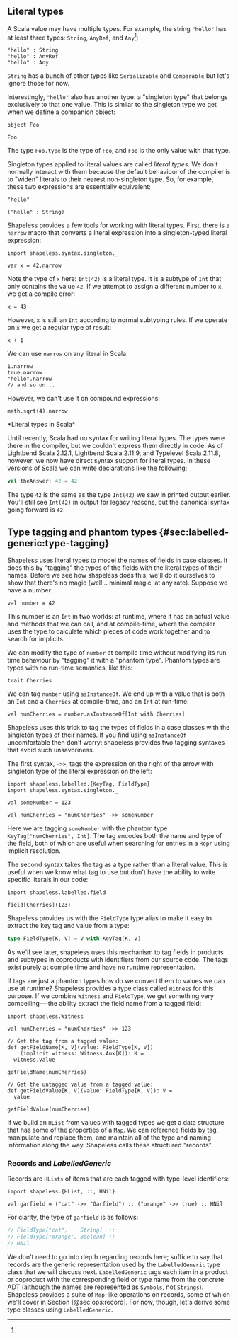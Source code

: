 ## Literal types

A Scala value may have multiple types.
For example, the string `"hello"`
has at least three types:
`String`, `AnyRef`,
and `Any`[^multiple-inheritance]:

```tut:book
"hello" : String
"hello" : AnyRef
"hello" : Any
```

[^multiple-inheritance]:
`String` has a bunch of other types
like `Serializable` and `Comparable`
but let's ignore those for now.

Interestingly, `"hello"` also has another type:
a "singleton type"
that belongs exclusively to that one value.
This is similar to the singleton type we get
when we define a companion object:

```tut:book:silent
object Foo
```

```tut:book
Foo
```

The type `Foo.type` is the type of `Foo`,
and `Foo` is the only value with that type.

Singleton types applied to literal values are called *literal types*.
We don't normally interact with them
because the default behaviour of the compiler is to "widen" literals
to their nearest non-singleton type.
So, for example, these two expressions are essentially equivalent:

```tut:book
"hello"

("hello" : String)
```

Shapeless provides a few tools for working with literal types.
First, there is a `narrow` macro that converts a
literal expression into a singleton-typed literal expression:

```tut:book:silent
import shapeless.syntax.singleton._
```

```tut:book
var x = 42.narrow
```

Note the type of `x` here: `Int(42)` is a literal type.
It is a subtype of `Int` that only contains the value `42`.
If we attempt to assign a different number to `x`,
we get a compile error:

```tut:book:fail
x = 43
```

However, `x` is still an `Int` according to normal subtyping rules.
If we operate on `x` we get a regular type of result:

```tut:book
x + 1
```

We can use `narrow` on any literal in Scala:

```tut:book
1.narrow
true.narrow
"hello".narrow
// and so on...
```

However, we can't use it on compound expressions:

```tut:book:fail
math.sqrt(4).narrow
```

<div class="callout callout-info">
*Literal types in Scala*

Until recently, Scala had no syntax for writing literal types.
The types were there in the compiler,
but we couldn't express them directly in code.
As of Lightbend Scala 2.12.1, Lightbend Scala 2.11.9,
and Typelevel Scala 2.11.8,
however, we now have direct syntax support for literal types.
In these versions of Scala
we can write declarations like the following:

```scala
val theAnswer: 42 = 42
```

The type `42` is the same as the type `Int(42)`
we saw in printed output earlier.
You'll still see `Int(42)` in output for legacy reasons,
but the canonical syntax going forward is `42`.
</div>

## Type tagging and phantom types {#sec:labelled-generic:type-tagging}

Shapeless uses literal types
to model the names of fields in case classes.
It does this by "tagging" the types of the fields
with the literal types of their names.
Before we see how shapeless does this,
we'll do it ourselves to show that there's no magic
(well... minimal magic, at any rate).
Suppose we have a number:

```tut:book:silent
val number = 42
```

This number is an `Int` in two worlds:
at runtime, where it has an actual value
and methods that we can call,
and at compile-time,
where the compiler uses the type
to calculate which pieces of code work together
and to search for implicits.

We can modify the type of `number` at compile time
without modifying its run-time behaviour
by "tagging" it with a "phantom type".
Phantom types are types with no run-time semantics,
like this:

```tut:book:silent
trait Cherries
```

We can tag `number` using `asInstanceOf`.
We end up with a value that is both
an `Int` and a `Cherries` at compile-time,
and an `Int` at run-time:

```tut:book
val numCherries = number.asInstanceOf[Int with Cherries]
```

Shapeless uses this trick to tag
the types of fields in a case classes
with the singleton types of their names.
If you find using `asInstanceOf` uncomfortable then don't worry:
shapeless provides two tagging syntaxes
that avoid such unsavoriness.

The first syntax, `->>`,
tags the expression on the right of the arrow
with singleton type of the literal expression on the left:

```tut:book:silent
import shapeless.labelled.{KeyTag, FieldType}
import shapeless.syntax.singleton._

val someNumber = 123
```

```tut:book
val numCherries = "numCherries" ->> someNumber
```

Here we are tagging `someNumber` with
the phantom type `KeyTag["numCherries", Int]`.
The tag encodes both the name and type of the field,
both of which are useful when searching for entries in a `Repr`
using implicit resolution.

The second syntax takes the tag as a type
rather than a literal value.
This is useful when we know what tag to use
but don't have the ability
to write specific literals in our code:

```tut:book:silent
import shapeless.labelled.field

field[Cherries](123)
```

Shapeless provides us with the `FieldType` type alias
to make it easy to extract the key tag and value from a type:

```scala
type FieldType[K, V] = V with KeyTag[K, V]
```

As we'll see later,
shapeless uses this mechanism to tag
fields in products and subtypes in coproducts
with identifiers from our source code.
The tags exist purely at compile time
and have no runtime representation.

If tags are just a phantom types
how do we convert them to values we can use at runtime?
Shapeless provides a type class called `Witness` for this purpose.
If we combine `Witness` and `FieldType`,
we get something very compelling---the
ability extract the field name
from a tagged field:

```tut:book:silent
import shapeless.Witness
```

```tut:book
val numCherries = "numCherries" ->> 123
```

```tut:book:silent
// Get the tag from a tagged value:
def getFieldName[K, V](value: FieldType[K, V])
    (implicit witness: Witness.Aux[K]): K =
  witness.value
```

```tut:book
getFieldName(numCherries)
```

```tut:book:silent
// Get the untagged value from a tagged value:
def getFieldValue[K, V](value: FieldType[K, V]): V =
  value
```

```tut:book
getFieldValue(numCherries)
```

If we build an `HList` from values with tagged types
we get a data structure that has some of the properties of a `Map`.
We can reference fields by tag,
manipulate and replace them,
and maintain all of the type and naming information along the way.
Shapeless calls these structured "records".

### Records and *LabelledGeneric*

Records are `HLists` of items that are each
tagged with type-level identifiers:

```tut:book:silent
import shapeless.{HList, ::, HNil}
```

```tut:book
val garfield = ("cat" ->> "Garfield") :: ("orange" ->> true) :: HNil
```

For clarity, the type of `garfield` is as follows:

```scala
// FieldType["cat",    String]  ::
// FieldType["orange", Boolean] ::
// HNil
```

We don't need to go into depth regarding records here;
suffice to say that records are the generic representation
used by the `LabelledGeneric` type class that we will discuss next.
`LabelledGeneric` tags each item in a product or coproduct
with the corresponding field or type name from the concrete ADT
(although the names are represented as `Symbols`, not `Strings`).
Shapeless provides a suite of `Map`-like operations on records,
some of which we'll cover in Section [@sec:ops:record].
For now, though, let's derive some type classes using `LabelledGeneric`.
